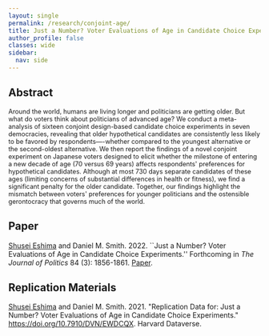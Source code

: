 ```yaml
---
layout: single
permalink: /research/conjoint-age/
title: Just a Number? Voter Evaluations of Age in Candidate Choice Experiments
author_profile: false
classes: wide
sidebar:
  nav: side
---
```

<!--[← Back to Research](/research/)-->

## Abstract
<span style="font-size: 0.9em">
Around the world, humans are living longer and politicians are getting older. But what do voters think about politicians of advanced age? We conduct a meta-analysis of sixteen conjoint design-based candidate choice experiments in seven democracies, revealing that older hypothetical candidates are consistently less likely to be favored by respondents—-whether compared to the youngest alternative or the second-oldest alternative. We then report the findings of a novel conjoint experiment on Japanese voters designed to elicit whether the milestone of entering a new decade of age (70 versus 69 years) affects respondents' preferences for hypothetical candidates. Although at most 730 days separate candidates of these ages (limiting concerns of substantial differences in health or fitness), we find a significant penalty for the older candidate. Together, our findings highlight the mismatch between voters' preferences for younger politicians and the ostensible gerontocracy that governs much of the world.
</span>

## Paper
<u>Shusei Eshima</u> and Daniel M. Smith. 2022. ``Just a Number? Voter Evaluations of Age in Candidate Choice Experiments.'' Forthcoming in _The Journal of Politics_ 84 (3): 1856-1861. <a href="https://www.journals.uchicago.edu/doi/10.1086/719005" target="_blank">Paper</a>.


## Replication Materials
<u>Shusei Eshima</u> and Daniel M. Smith. 2021. "Replication Data for: Just a Number? Voter Evaluations of Age in Candidate Choice Experiments." <a href="https://doi.org/10.7910/DVN/EWDCQX" target="_blank">https://doi.org/10.7910/DVN/EWDCQX</a>. Harvard Dataverse.

